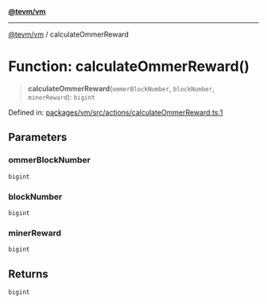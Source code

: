 [**@tevm/vm**](../README.md)

***

[@tevm/vm](../globals.md) / calculateOmmerReward

# Function: calculateOmmerReward()

> **calculateOmmerReward**(`ommerBlockNumber`, `blockNumber`, `minerReward`): `bigint`

Defined in: [packages/vm/src/actions/calculateOmmerReward.ts:1](https://github.com/evmts/tevm-monorepo/blob/main/packages/vm/src/actions/calculateOmmerReward.ts#L1)

## Parameters

### ommerBlockNumber

`bigint`

### blockNumber

`bigint`

### minerReward

`bigint`

## Returns

`bigint`
